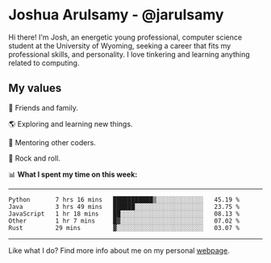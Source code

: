 # Joshua Arulsamy - @jarulsamy

Hi there! I'm Josh, an energetic young professional, computer science student at the University of Wyoming, seeking a career that fits my professional skills, and personality. I love tinkering and learning anything related to computing.

## My values

:yellow_heart: Friends and family.

:earth_americas: Exploring and learning new things.

:book: Mentoring other coders.

:guitar: Rock and roll.

:bar_chart: **What I spent my time on this week:**

------
<!--START_SECTION:waka-->
```text
Python       7 hrs 16 mins   ███████████▒░░░░░░░░░░░░░   45.19 % 
Java         3 hrs 49 mins   ██████░░░░░░░░░░░░░░░░░░░   23.75 % 
JavaScript   1 hr 18 mins    ██░░░░░░░░░░░░░░░░░░░░░░░   08.13 % 
Other        1 hr 7 mins     █▓░░░░░░░░░░░░░░░░░░░░░░░   07.02 % 
Rust         29 mins         ▓░░░░░░░░░░░░░░░░░░░░░░░░   03.07 % 
```
<!--END_SECTION:waka-->
------

Like what I do? Find more info about me on my personal [webpage](https://arulsamy.me).

